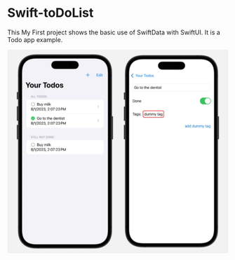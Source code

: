 # Swift-toDoList
This My First project shows the basic use of SwiftData with SwiftUI. It is a Todo app example.

![](/images/swiftdata_introduction_demo.jpg)


